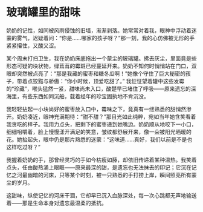 # 玻璃罐里的甜味
奶奶的记性，如同被风雨侵蚀的旧墙，渐渐剥落。她常常对着我，眼神中浮动着迷蒙的雾气，迟疑着问：“你是……哪家的孩子呀？”那一刻，我的心仿佛被无形的手紧紧攥住，又酸又涩。

某个周末打扫卫生，我在奶奶床底拖出一个蒙尘的玻璃罐。拂去灰尘，里面竟是些形态可疑的块状物，绿茸茸的霉斑已经蔓延开来。奶奶不知何时悄悄站在门口，双眼却突然被点亮了：“那是我藏的蜜枣和糖冬瓜啊！”她像个守住了巨大秘密的孩子，带着点狡黠与骄傲：“你小时候，顶爱吃甜了。” 我怔怔望着罐中这些发霉的“珍藏”，喉头猛然一紧，甜味尚未入口，酸楚早已堵住了呼吸——原来遗忘的深海里，有些东西如同沉船，载着经年的珍宝固执地不肯沉没。

我轻轻拈起一小块尚好的蜜枣放入口中，霉味之下，竟真有一缕熟悉的甜悄然渗开。奶奶凑近，眼神充满期待：“甜不甜？”那目光如此纯粹，宛如当年她含笑看着我贪吃的样子。我用力点头，把剩下的蜜枣递到她嘴边。奶奶顺从地咬下一小口，细细咀嚼着，脸上慢慢漾开满足的笑意，皱纹都舒展开来，像一朵被阳光晒暖的花。她抬起头，眼中仍是那片熟悉的迷蒙：“这味道……真好，我们以前是不是也这样吃过呀？”

我握着奶奶的手，那曾经灵巧的手如今枯瘦如藤，却依旧传递着某种温热。我笑着点头，任由酸热涌上眼眶——原来最深的甜，是遗忘也无法抹去的印记；它沉在记忆之河最幽暗的河床，只等某个时刻，被一只熟悉的手打捞上岸，瞬间照亮所有蒙尘的岁月。

这甜味，纵使记忆的河床干涸，它却早已沉入血脉深处，每一次心跳都无声地输送着——那是生命本身对遗忘最温柔的抵抗。
